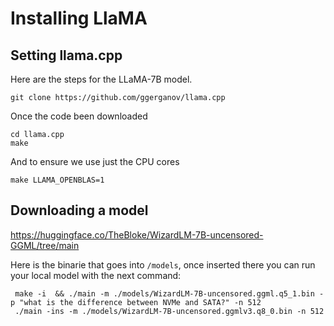 # Installing LlaMA 


## Setting llama.cpp

Here are the steps for the LLaMA-7B model.

    git clone https://github.com/ggerganov/llama.cpp

Once the code been downloaded

    cd llama.cpp
    make

And to ensure we use just the CPU cores

    make LLAMA_OPENBLAS=1

## Downloading a model

https://huggingface.co/TheBloke/WizardLM-7B-uncensored-GGML/tree/main

Here is the binarie that goes into `/models`, once inserted there you can run your local model with the next command:

     make -i  && ./main -m ./models/WizardLM-7B-uncensored.ggml.q5_1.bin -p "what is the difference between NVMe and SATA?" -n 512
     ./main -ins -m ./models/WizardLM-7B-uncensored.ggmlv3.q8_0.bin -n 512
    
